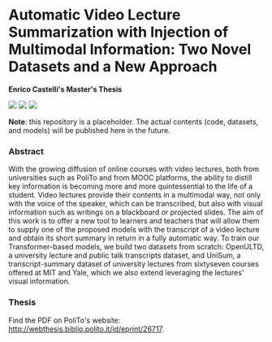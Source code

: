 # Automatic Video Lecture Summarization with Injection of Multimodal Information: Two Novel Datasets and a New Approach
**Enrico Castelli's Master's Thesis**  
  
![](https://img.shields.io/badge/Python-3.10.6-brightgreen) ![](https://img.shields.io/badge/License-GPLv3-orange) [![](https://img.shields.io/badge/PDF-Here-cyan)](http://webthesis.biblio.polito.it/id/eprint/26717)

**Note**: this repository is a placeholder. The actual contents (code, datasets, and models) will be published here in the future.

### Abstract

With the growing diffusion of online courses with video lectures, both from universities such as PoliTo and from MOOC platforms, the ability to distill key information is becoming more and more quintessential to the life of a student. Video lectures provide their contents in a multimodal way, not only with the voice of the speaker, which can be transcribed, but also with visual information such as writings on a blackboard or projected slides. The aim of this work is to offer a new tool to learners and teachers that will allow them to supply one of the proposed models with the transcript of a video lecture and obtain its short summary in return in a fully automatic way. To train our Transformer-based models, we build two datasets from scratch: OpenULTD, a university lecture and public talk transcripts dataset, and UniSum, a transcript-summary dataset of university lectures from sixtyseven courses offered at MIT and Yale, which we also extend leveraging the lectures’ visual information.

### Thesis

Find the PDF on PoliTo's website: http://webthesis.biblio.polito.it/id/eprint/26717.
